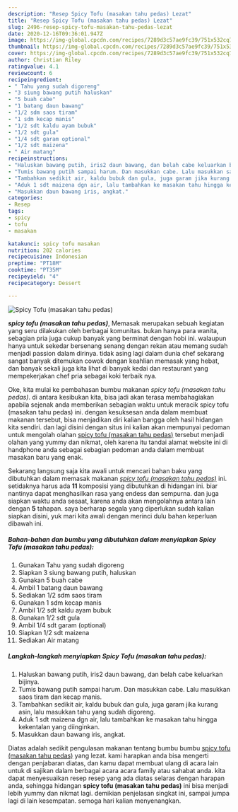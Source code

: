 ```yaml
---
description: "Resep Spicy Tofu (masakan tahu pedas) Lezat"
title: "Resep Spicy Tofu (masakan tahu pedas) Lezat"
slug: 2496-resep-spicy-tofu-masakan-tahu-pedas-lezat
date: 2020-12-16T09:36:01.947Z
image: https://img-global.cpcdn.com/recipes/7289d3c57ae9fc39/751x532cq70/spicy-tofu-masakan-tahu-pedas-foto-resep-utama.jpg
thumbnail: https://img-global.cpcdn.com/recipes/7289d3c57ae9fc39/751x532cq70/spicy-tofu-masakan-tahu-pedas-foto-resep-utama.jpg
cover: https://img-global.cpcdn.com/recipes/7289d3c57ae9fc39/751x532cq70/spicy-tofu-masakan-tahu-pedas-foto-resep-utama.jpg
author: Christian Riley
ratingvalue: 4.1
reviewcount: 6
recipeingredient:
- " Tahu yang sudah digoreng"
- "3 siung bawang putih haluskan"
- "5 buah cabe"
- "1 batang daun bawang"
- "1/2 sdm saos tiram"
- "1 sdm kecap manis"
- "1/2 sdt kaldu ayam bubuk"
- "1/2 sdt gula"
- "1/4 sdt garam optional"
- "1/2 sdt maizena"
- " Air matang"
recipeinstructions:
- "Haluskan bawang putih, iris2 daun bawang, dan belah cabe keluarkan bijinya."
- "Tumis bawang putih sampai harum. Dan masukkan cabe. Lalu masukkan saos tiram dan kecap manis."
- "Tambahkan sedikit air, kaldu bubuk dan gula, juga garam jika kurang asin, lalu masukkan tahu yang sudah digoreng."
- "Aduk 1 sdt maizena dgn air, lalu tambahkan ke masakan tahu hingga kekentalan yang diinginkan."
- "Masukkan daun bawang iris, angkat."
categories:
- Resep
tags:
- spicy
- tofu
- masakan

katakunci: spicy tofu masakan 
nutrition: 202 calories
recipecuisine: Indonesian
preptime: "PT18M"
cooktime: "PT35M"
recipeyield: "4"
recipecategory: Dessert

---
```



![Spicy Tofu (masakan tahu pedas)](https://img-global.cpcdn.com/recipes/7289d3c57ae9fc39/751x532cq70/spicy-tofu-masakan-tahu-pedas-foto-resep-utama.jpg)

<b><i>spicy tofu (masakan tahu pedas)</i></b>, Memasak merupakan sebuah kegiatan yang seru dilakukan oleh berbagai komunitas. bukan hanya para wanita, sebagian pria juga cukup banyak yang berminat dengan hobi ini. walaupun hanya untuk sekedar bersenang senang dengan rekan atau memang sudah menjadi passion dalam dirinya. tidak asing lagi dalam dunia chef sekarang sangat banyak ditemukan cowok dengan keahlian memasak yang hebat, dan banyak sekali juga kita lihat di banyak kedai dan restaurant yang mempekerjakan chef pria sebagai koki terbaik nya.



Oke, kita mulai ke pembahasan bumbu makanan <i>spicy tofu (masakan tahu pedas)</i>. di antara kesibukan kita, bisa jadi akan terasa membahagiakan apabila sejenak anda memberikan sebagian waktu untuk meracik spicy tofu (masakan tahu pedas) ini. dengan kesuksesan anda dalam membuat makanan tersebut, bisa menjadikan diri kalian bangga oleh hasil hidangan kita sendiri. dan lagi disini dengan situs ini kalian akan mempunyai pedoman untuk mengolah olahan <u>spicy tofu (masakan tahu pedas)</u> tersebut menjadi olahan yang yummy dan nikmat, oleh karena itu tandai alamat website ini di handphone anda sebagai sebagian pedoman anda dalam membuat masakan baru yang enak.


Sekarang langsung saja kita awali untuk mencari bahan baku yang dibutuhkan dalam memasak makanan <u><i>spicy tofu (masakan tahu pedas)</i></u> ini. setidaknya harus ada <b>11</b> komposisi yang dibutuhkan di hidangan ini. biar nantinya dapat menghasilkan rasa yang endess dan sempurna. dan juga siapkan waktu anda sesaat, karena anda akan mengolahnya antara lain dengan <b>5</b> tahapan. saya berharap segala yang diperlukan sudah kalian siapkan disini, yuk mari kita awali dengan merinci dulu bahan keperluan dibawah ini.

<!--inarticleads1-->

##### Bahan-bahan dan bumbu yang dibutuhkan dalam menyiapkan Spicy Tofu (masakan tahu pedas):

1. Gunakan  Tahu yang sudah digoreng
1. Siapkan 3 siung bawang putih, haluskan
1. Gunakan 5 buah cabe
1. Ambil 1 batang daun bawang
1. Sediakan 1/2 sdm saos tiram
1. Gunakan 1 sdm kecap manis
1. Ambil 1/2 sdt kaldu ayam bubuk
1. Gunakan 1/2 sdt gula
1. Ambil 1/4 sdt garam (optional)
1. Siapkan 1/2 sdt maizena
1. Sediakan  Air matang




<!--inarticleads2-->

##### Langkah-langkah menyiapkan Spicy Tofu (masakan tahu pedas):

1. Haluskan bawang putih, iris2 daun bawang, dan belah cabe keluarkan bijinya.
1. Tumis bawang putih sampai harum. Dan masukkan cabe. Lalu masukkan saos tiram dan kecap manis.
1. Tambahkan sedikit air, kaldu bubuk dan gula, juga garam jika kurang asin, lalu masukkan tahu yang sudah digoreng.
1. Aduk 1 sdt maizena dgn air, lalu tambahkan ke masakan tahu hingga kekentalan yang diinginkan.
1. Masukkan daun bawang iris, angkat.




Diatas adalah sedikit pengulasan makanan tentang bumbu bumbu <u>spicy tofu (masakan tahu pedas)</u> yang lezat. kami harapkan anda bisa mengerti dengan penjabaran diatas, dan kamu dapat membuat ulang di acara lain untuk di sajikan dalam berbagai acara acara family atau sahabat anda. kita dapat menyesuaikan resep resep yang ada diatas selaras dengan harapan anda, sehingga hidangan <b>spicy tofu (masakan tahu pedas)</b> ini bisa menjadi lebih yummy dan nikmat lagi. demikian penjelasan singkat ini, sampai jumpa lagi di lain kesempatan. semoga hari kalian menyenangkan.
